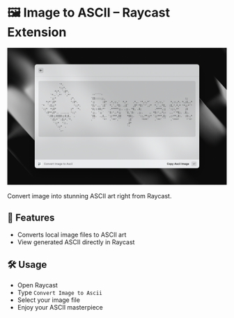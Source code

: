 # 🖼️ Image to ASCII – Raycast Extension

![Image](./metadata/image-to-ascii-2.png)

Convert image into stunning ASCII art right from Raycast.

## 🚀 Features

- Converts local image files to ASCII art
- View generated ASCII directly in Raycast

## 🛠️ Usage

- Open Raycast
- Type `Convert Image to Ascii`
- Select your image file
- Enjoy your ASCII masterpiece
